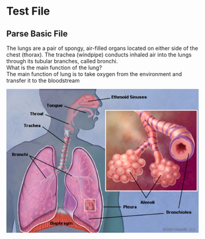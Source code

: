 # Test File

## Parse Basic File

<div class="anki-cloze">
<div class="cloze-text">
The <span class="c1"> lungs</span> are a pair of spongy, air-filled organs located on either side of the chest (thorax). The <span class="c2"> trachea</span> (windpipe) conducts inhaled air into the lungs through its tubular branches, called <span class="c3"> bronchi</span>.
</div>
<div class="extra">

<img src="assets/2021-01-03-22-33-53.png" alt="" hidden>

</div>
</div>

<div class="anki-basic">
<div class="front">What is the main function of the lung?</div>
<div class="back">The main function of lung is to take oxygen from the environment and transfer it to the bloodstream

![](assets/2021-01-03-22-32-35.png)

</div>
</div>
